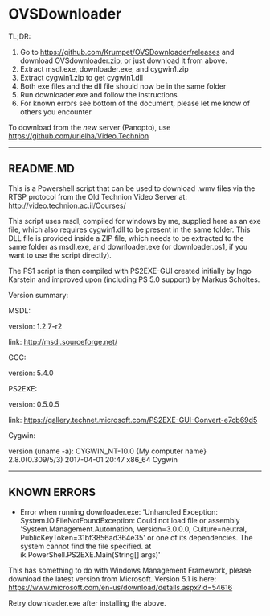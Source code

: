 ﻿# OVSDownloader
 
 TL;DR:
 1) Go to https://github.com/Krumpet/OVSDownloader/releases and download OVSdownloader.zip, or just download it from above.
 2) Extract msdl.exe, downloader.exe, and cygwin1.zip
 3) Extract cygwin1.zip to get cygwin1.dll
 4) Both exe files and the dll file should now be in the same folder
 5) Run downloader.exe and follow the instructions
 6) For known errors see bottom of the document, please let me know of others you encounter

To download from the *new* server (Panopto), use https://github.com/urielha/Video.Technion

---------
README.MD
---------

This is a Powershell script that can be used to download .wmv files via the RTSP protocol from the Old Technion Video Server at:
http://video.technion.ac.il/Courses/

This script uses msdl, compiled for windows by me, supplied here as an exe file, which also requires cygwin1.dll to be present in the same folder. This DLL file is provided inside a ZIP file, which needs to be extracted to the same folder as msdl.exe, and downloader.exe (or downloader.ps1, if you want to use the script directly).

The PS1 script is then compiled with PS2EXE-GUI created initially by Ingo Karstein and improved upon (including PS 5.0 support) by Markus Scholtes.

Version summary:

MSDL:

version: 1.2.7-r2

link: http://msdl.sourceforge.net/

GCC:

version: 5.4.0

PS2EXE:

version:   0.5.0.5

link: https://gallery.technet.microsoft.com/PS2EXE-GUI-Convert-e7cb69d5

Cygwin:

version (uname -a): CYGWIN_NT-10.0 {My computer name} 2.8.0(0.309/5/3) 2017-04-01 20:47 x86_64 Cygwin

---------
KNOWN ERRORS
---------
* Error when running downloader.exe:
'Unhandled Exception: System.IO.FileNotFoundException: Could not load file or assembly 'System.Management.Automation, Version=3.0.0.0, Culture=neutral, PublicKeyToken=31bf3856ad364e35' or one of its dependencies. The system cannot find the file specified.
at ik.PowerShell.PS2EXE.Main(String[] args)'

This has something to do with Windows Management Framework, please download the latest version from Microsoft. Version 5.1 is here: https://www.microsoft.com/en-us/download/details.aspx?id=54616

Retry downloader.exe after installing the above.
